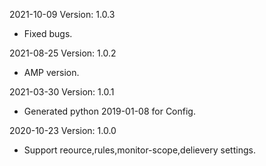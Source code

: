 2021-10-09 Version: 1.0.3
- Fixed bugs.

2021-08-25 Version: 1.0.2
- AMP version.

2021-03-30 Version: 1.0.1
- Generated python 2019-01-08 for Config.

2020-10-23 Version: 1.0.0
- Support reource,rules,monitor-scope,delievery settings.

